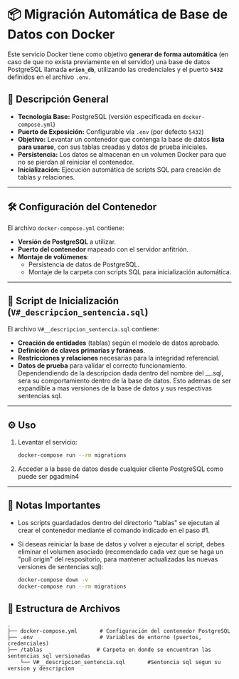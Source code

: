 # 📦 Migración Automática de Base de Datos con Docker

Este servicio Docker tiene como objetivo **generar de forma automática** (en caso de que no exista previamente en el servidor) una base de datos PostgreSQL llamada **`orion_db`**, utilizando las credenciales y el puerto **`5432`** definidos en el archivo `.env`.

## 🚀 Descripción General

- **Tecnología Base:** PostgreSQL (versión especificada en `docker-compose.yml`)
- **Puerto de Exposición:** Configurable vía `.env` (por defecto `5432`)
- **Objetivo:** Levantar un contenedor que contenga la base de datos **lista para usarse**, con sus tablas creadas y datos de prueba iniciales.
- **Persistencia:** Los datos se almacenan en un volumen Docker para que no se pierdan al reiniciar el contenedor.
- **Inicialización:** Ejecución automática de scripts SQL para creación de tablas y relaciones.

---

## 🛠 Configuración del Contenedor

El archivo `docker-compose.yml` contiene:

- **Versión de PostgreSQL** a utilizar.
- **Puerto del contenedor** mapeado con el servidor anfitrión.
- **Montaje de volúmenes**:
  - Persistencia de datos de PostgreSQL.
  - Montaje de la carpeta con scripts SQL para inicialización automática.

---

## 📜 Script de Inicialización (`V#_descripcion_sentencia.sql`)

El archivo `V#__descripcion_sentencia.sql` contiene:

- **Creación de entidades** (tablas) según el modelo de datos aprobado.
- **Definición de claves primarias y foráneas**.
- **Restricciones y relaciones** necesarias para la integridad referencial.
- **Datos de prueba** para validar el correcto funcionamiento.
  Dependendiendo de la descripcion dada dentro del nombre del __.sql, sera su comportamiento dentro de la base de datos. Esto ademas de ser expandible a mas versiones de la base de datos y sus respectivas sentencias sql. 

---

## ⚙️ Uso

1. Levantar el servicio:

    ```bash
    docker-compose run --rm migrations
    ```

2. Acceder a la base de datos desde cualquier cliente PostgreSQL como puede ser pgadmin4

---

## 📌 Notas Importantes

- Los scripts guardadados dentro del directorio "tablas" se ejecutan al crear el contenedor mediante el comando indicado en el paso #1.
- Si deseas reiniciar la base de datos y volver a ejecutar el script, debes eliminar el volumen asociado (recomendado cada vez que se haga un "pull origin" del respositorio, para mantener actualizadas las nuevas versiones de sentencias sql):

    ```bash
    docker-compose down -v
    docker-compose run --rm migrations
    ```


## 📂 Estructura de Archivos

```plaintext
.
├── docker-compose.yml       # Configuración del contenedor PostgreSQL
├── .env                     # Variables de entorno (puertos, credenciales)
├── /tablas                 # Carpeta en donde se encuentran las sentencias sql versionadas
    └── V#__descripcion_sentencia.sql       #Sentencia sql segun su version y descripcion

